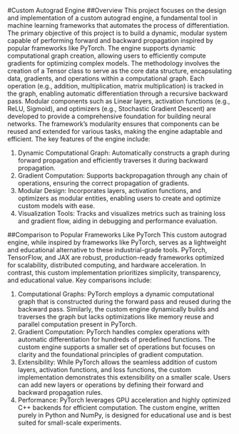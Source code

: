 #Custom Autograd Engine
##Overview
This project focuses on the design and implementation of a custom autograd engine, a fundamental tool in machine learning frameworks that automates the process of differentiation. The primary objective of this project is to build a dynamic, modular system capable of performing forward and backward propagation inspired by popular frameworks like PyTorch. The engine supports dynamic computational graph creation, allowing users to efficiently compute gradients for optimizing complex models.
The methodology involves the creation of a Tensor class to serve as the core data structure, encapsulating data, gradients, and operations within a computational graph. Each operation (e.g., addition, multiplication, matrix multiplication) is tracked in the graph, enabling automatic differentiation through a recursive backward pass. Modular components such as Linear layers, activation functions (e.g., ReLU, Sigmoid), and optimizers (e.g., Stochastic Gradient Descent) are developed to provide a comprehensive foundation for building neural networks. The framework’s modularity ensures that components can be reused and extended for various tasks, making the engine adaptable and efficient. The key features of the engine include:
1. Dynamic Computational Graph: Automatically constructs a graph during forward propagation and efficiently traverses it during backward propagation.
2. Gradient Computation: Supports backpropagation through any chain of operations, ensuring the correct propagation of gradients.
3. Modular Design: Incorporates layers, activation functions, and optimizers as modular entities, enabling users to create and optimize custom models with ease.
4. Visualization Tools: Tracks and visualizes metrics such as training loss and gradient flow, aiding in debugging and performance evaluation.



##Comparison to Popular Frameworks Like PyTorch
This custom autograd engine, while inspired by frameworks like PyTorch, serves as a lightweight and educational alternative to these industrial-grade tools. PyTorch, TensorFlow, and JAX are robust, production-ready frameworks optimized for scalability, distributed computing, and hardware acceleration. In contrast, this custom implementation prioritizes simplicity, transparency, and educational value.
Key comparisons include:
1. Computational Graphs: PyTorch employs a dynamic computational graph that is constructed during the forward pass and reused during the backward pass. Similarly, the custom engine dynamically builds and traverses the graph but lacks optimizations like memory reuse and parallel computation present in PyTorch.
2. Gradient Computation: PyTorch handles complex operations with automatic differentiation for hundreds of predefined functions. The custom engine supports a smaller set of operations but focuses on clarity and the foundational principles of gradient computation.
3. Extensibility: While PyTorch allows the seamless addition of custom layers, activation functions, and loss functions, the custom implementation demonstrates this extensibility on a smaller scale. Users can add new layers or operations by defining their forward and backward propagation rules.
4. Performance: PyTorch leverages GPU acceleration and highly optimized C++ backends for efficient computation. The custom engine, written purely in Python and NumPy, is designed for educational use and is best suited for small-scale experiments.